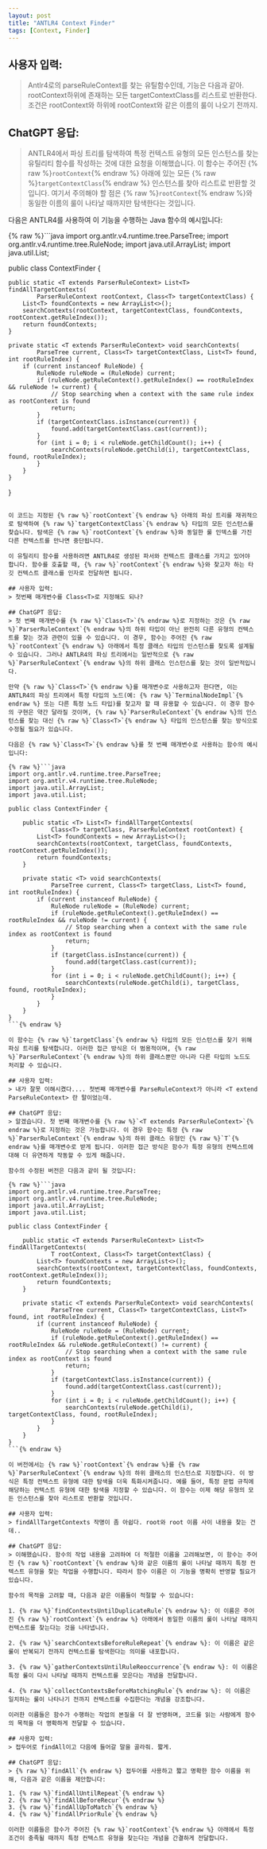 ```yaml
---
layout: post
title: "ANTLR4 Context Finder"
tags: [Context, Finder]
---
```


## 사용자 입력:
> Antlr4로의 parseRuleContext를 찾는 유틸함수인데, 기능은 다음과 같아. rootContext하위에 존재하는 모든 targetContextClass를 리스트로 반환한다. 조건은 rootContext와 하위에 rootContext와 같은 이름의 룰이 나오기 전까지.

## ChatGPT 응답:
> ANTLR4에서 파싱 트리를 탐색하여 특정 컨텍스트 유형의 모든 인스턴스를 찾는 유틸리티 함수를 작성하는 것에 대한 요청을 이해했습니다. 이 함수는 주어진 {% raw %}`rootContext`{% endraw %} 아래에 있는 모든 {% raw %}`targetContextClass`{% endraw %} 인스턴스를 찾아 리스트로 반환할 것입니다. 여기서 주의해야 할 점은 {% raw %}`rootContext`{% endraw %}와 동일한 이름의 룰이 나타날 때까지만 탐색한다는 것입니다.

다음은 ANTLR4를 사용하여 이 기능을 수행하는 Java 함수의 예시입니다:

{% raw %}```java
import org.antlr.v4.runtime.tree.ParseTree;
import org.antlr.v4.runtime.tree.RuleNode;
import java.util.ArrayList;
import java.util.List;

public class ContextFinder {

    public static <T extends ParserRuleContext> List<T> findAllTargetContexts(
            ParserRuleContext rootContext, Class<T> targetContextClass) {
        List<T> foundContexts = new ArrayList<>();
        searchContexts(rootContext, targetContextClass, foundContexts, rootContext.getRuleIndex());
        return foundContexts;
    }

    private static <T extends ParserRuleContext> void searchContexts(
            ParseTree current, Class<T> targetContextClass, List<T> found, int rootRuleIndex) {
        if (current instanceof RuleNode) {
            RuleNode ruleNode = (RuleNode) current;
            if (ruleNode.getRuleContext().getRuleIndex() == rootRuleIndex && ruleNode != current) {
                // Stop searching when a context with the same rule index as rootContext is found
                return;
            }
            if (targetContextClass.isInstance(current)) {
                found.add(targetContextClass.cast(current));
            }
            for (int i = 0; i < ruleNode.getChildCount(); i++) {
                searchContexts(ruleNode.getChild(i), targetContextClass, found, rootRuleIndex);
            }
        }
    }
}
```{% endraw %}

이 코드는 지정된 {% raw %}`rootContext`{% endraw %} 아래의 파싱 트리를 재귀적으로 탐색하여 {% raw %}`targetContextClass`{% endraw %} 타입의 모든 인스턴스를 찾습니다. 탐색은 {% raw %}`rootContext`{% endraw %}와 동일한 룰 인덱스를 가진 다른 컨텍스트를 만나면 중단됩니다.

이 유틸리티 함수를 사용하려면 ANTLR4로 생성된 파서와 컨텍스트 클래스를 가지고 있어야 합니다. 함수를 호출할 때, {% raw %}`rootContext`{% endraw %}와 찾고자 하는 타깃 컨텍스트 클래스를 인자로 전달하면 됩니다.

## 사용자 입력:
> 첫번째 매개변수를 Class<T>로 지정해도 되나?

## ChatGPT 응답:
> 첫 번째 매개변수를 {% raw %}`Class<T>`{% endraw %}로 지정하는 것은 {% raw %}`ParserRuleContext`{% endraw %}의 하위 타입이 아닌 완전히 다른 유형의 컨텍스트를 찾는 것과 관련이 있을 수 있습니다. 이 경우, 함수는 주어진 {% raw %}`rootContext`{% endraw %} 아래에서 특정 클래스 타입의 인스턴스를 찾도록 설계될 수 있습니다. 그러나 ANTLR4의 파싱 트리에서는 일반적으로 {% raw %}`ParserRuleContext`{% endraw %}의 하위 클래스 인스턴스를 찾는 것이 일반적입니다.

만약 {% raw %}`Class<T>`{% endraw %}를 매개변수로 사용하고자 한다면, 이는 ANTLR4의 파싱 트리에서 특정 타입의 노드(예: {% raw %}`TerminalNodeImpl`{% endraw %} 또는 다른 특정 노드 타입)를 찾고자 할 때 유용할 수 있습니다. 이 경우 함수의 구현은 약간 달라질 것이며, {% raw %}`ParserRuleContext`{% endraw %}의 인스턴스를 찾는 대신 {% raw %}`Class<T>`{% endraw %} 타입의 인스턴스를 찾는 방식으로 수정될 필요가 있습니다.

다음은 {% raw %}`Class<T>`{% endraw %}를 첫 번째 매개변수로 사용하는 함수의 예시입니다:

{% raw %}```java
import org.antlr.v4.runtime.tree.ParseTree;
import org.antlr.v4.runtime.tree.RuleNode;
import java.util.ArrayList;
import java.util.List;

public class ContextFinder {

    public static <T> List<T> findAllTargetContexts(
            Class<T> targetClass, ParserRuleContext rootContext) {
        List<T> foundContexts = new ArrayList<>();
        searchContexts(rootContext, targetClass, foundContexts, rootContext.getRuleIndex());
        return foundContexts;
    }

    private static <T> void searchContexts(
            ParseTree current, Class<T> targetClass, List<T> found, int rootRuleIndex) {
        if (current instanceof RuleNode) {
            RuleNode ruleNode = (RuleNode) current;
            if (ruleNode.getRuleContext().getRuleIndex() == rootRuleIndex && ruleNode != current) {
                // Stop searching when a context with the same rule index as rootContext is found
                return;
            }
            if (targetClass.isInstance(current)) {
                found.add(targetClass.cast(current));
            }
            for (int i = 0; i < ruleNode.getChildCount(); i++) {
                searchContexts(ruleNode.getChild(i), targetClass, found, rootRuleIndex);
            }
        }
    }
}
```{% endraw %}

이 함수는 {% raw %}`targetClass`{% endraw %} 타입의 모든 인스턴스를 찾기 위해 파싱 트리를 탐색합니다. 이러한 접근 방식은 더 범용적이며, {% raw %}`ParserRuleContext`{% endraw %}의 하위 클래스뿐만 아니라 다른 타입의 노드도 처리할 수 있습니다.

## 사용자 입력:
> 내가 잘못 이해시켰다.... 첫번째 매개변수를 ParseRuleContext가 아니라 <T extend ParseRuleContext> 란 말이었는데.

## ChatGPT 응답:
> 알겠습니다. 첫 번째 매개변수를 {% raw %}`<T extends ParserRuleContext>`{% endraw %}로 지정하는 것은 가능합니다. 이 경우 함수는 특정 {% raw %}`ParserRuleContext`{% endraw %}의 하위 클래스 유형인 {% raw %}`T`{% endraw %}를 매개변수로 받게 됩니다. 이러한 접근 방식은 함수가 특정 유형의 컨텍스트에 대해 더 유연하게 작동할 수 있게 해줍니다.

함수의 수정된 버전은 다음과 같이 될 것입니다:

{% raw %}```java
import org.antlr.v4.runtime.tree.ParseTree;
import org.antlr.v4.runtime.tree.RuleNode;
import java.util.ArrayList;
import java.util.List;

public class ContextFinder {

    public static <T extends ParserRuleContext> List<T> findAllTargetContexts(
            T rootContext, Class<T> targetContextClass) {
        List<T> foundContexts = new ArrayList<>();
        searchContexts(rootContext, targetContextClass, foundContexts, rootContext.getRuleIndex());
        return foundContexts;
    }

    private static <T extends ParserRuleContext> void searchContexts(
            ParseTree current, Class<T> targetContextClass, List<T> found, int rootRuleIndex) {
        if (current instanceof RuleNode) {
            RuleNode ruleNode = (RuleNode) current;
            if (ruleNode.getRuleContext().getRuleIndex() == rootRuleIndex && ruleNode.getRuleContext() != current) {
                // Stop searching when a context with the same rule index as rootContext is found
                return;
            }
            if (targetContextClass.isInstance(current)) {
                found.add(targetContextClass.cast(current));
            }
            for (int i = 0; i < ruleNode.getChildCount(); i++) {
                searchContexts(ruleNode.getChild(i), targetContextClass, found, rootRuleIndex);
            }
        }
    }
}
```{% endraw %}

이 버전에서는 {% raw %}`rootContext`{% endraw %}를 {% raw %}`ParserRuleContext`{% endraw %}의 하위 클래스의 인스턴스로 지정합니다. 이 방식은 특정 컨텍스트 유형에 대한 탐색을 더욱 특화시켜줍니다. 예를 들어, 특정 문법 규칙에 해당하는 컨텍스트 유형에 대한 탐색을 지정할 수 있습니다. 이 함수는 이제 해당 유형의 모든 인스턴스를 찾아 리스트로 반환할 것입니다.

## 사용자 입력:
> findAllTargetContexts 작명이 좀 아쉽다. root와 root 이름 사이 내용을 찾는 건데..

## ChatGPT 응답:
> 이해했습니다. 함수의 작업 내용을 고려하여 더 적절한 이름을 고려해보면, 이 함수는 주어진 {% raw %}`rootContext`{% endraw %}와 같은 이름의 룰이 나타날 때까지 특정 컨텍스트 유형을 찾는 작업을 수행합니다. 따라서 함수 이름은 이 기능을 명확히 반영할 필요가 있습니다.

함수의 목적을 고려할 때, 다음과 같은 이름들이 적절할 수 있습니다:

1. {% raw %}`findContextsUntilDuplicateRule`{% endraw %}: 이 이름은 주어진 {% raw %}`rootContext`{% endraw %} 아래에서 동일한 이름의 룰이 나타날 때까지 컨텍스트를 찾는다는 것을 나타냅니다.

2. {% raw %}`searchContextsBeforeRuleRepeat`{% endraw %}: 이 이름은 같은 룰이 반복되기 전까지 컨텍스트를 탐색한다는 의미를 내포합니다.

3. {% raw %}`gatherContextsUntilRuleReoccurrence`{% endraw %}: 이 이름은 특정 룰이 다시 나타날 때까지 컨텍스트를 모은다는 개념을 전달합니다.

4. {% raw %}`collectContextsBeforeMatchingRule`{% endraw %}: 이 이름은 일치하는 룰이 나타나기 전까지 컨텍스트를 수집한다는 개념을 강조합니다.

이러한 이름들은 함수가 수행하는 작업의 본질을 더 잘 반영하며, 코드를 읽는 사람에게 함수의 목적을 더 명확하게 전달할 수 있습니다.

## 사용자 입력:
> 접두어로 findAll이고 다음에 들어갈 말을 골라줘. 짧게.

## ChatGPT 응답:
> {% raw %}`findAll`{% endraw %} 접두어를 사용하고 짧고 명확한 함수 이름을 위해, 다음과 같은 이름을 제안합니다:

1. {% raw %}`findAllUntilRepeat`{% endraw %}
2. {% raw %}`findAllBeforeRecur`{% endraw %}
3. {% raw %}`findAllUpToMatch`{% endraw %}
4. {% raw %}`findAllPriorRule`{% endraw %}

이러한 이름들은 함수가 주어진 {% raw %}`rootContext`{% endraw %} 아래에서 특정 조건이 충족될 때까지 특정 컨텍스트 유형을 찾는다는 개념을 간결하게 전달합니다.

